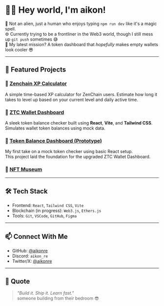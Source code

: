 # 🙋‍♂️ Hey world, I'm aikon! 

👾 Not an alien, just a human who enjoys typing `npm run dev` like it's a magic spell.  
⚙️ Currently trying to be a frontliner in the Web3 world, though I still mess up `git push` sometimes 😅  
🚀 My latest mission? A token dashboard that *hopefully* makes empty wallets look cooler 😎

---

## 🚀 Featured Projects

### 🔹 [Zenchain XP Calculator](https://github.com/aikonre/ztc-wallet-dashboard)
A simple time-based XP calculator for ZenChain users.
Estimate how long it takes to level up based on your current level and daily active time.

### 🔹 [ZTC Wallet Dashboard](https://github.com/aikonre/zenchain-xp-calculator)
A sleek token balance checker built using **React**, **Vite**, and **Tailwind CSS**.  
Simulates wallet token balances using mock data.

### 🔹 [Token Balance Dashboard (Prototype)](https://github.com/aikonre/token-balance-dashboard)
My first take on a mock token checker using basic React setup.  
This project laid the foundation for the upgraded ZTC Wallet Dashboard.

### 🔹 [NFT Museum](https://github.com/aikonre/nft-museum)
---

## 🛠️ Tech Stack

- Frontend: `React`, `Tailwind CSS`, `Vite`
- Blockchain (in progress): `Web3.js`, `Ethers.js`
- Tools: `Git`, `VSCode`, `GitHub`, `Figma`

---

## 📫 Connect With Me

- GitHub: [@aikonre](https://github.com/aikonre)
- Discord: `aikon_re`
- Twitter/X: [@aikonre](https://twitter.com/aikonre)

---

## 💬 Quote

> _"Build it. Ship it. Learn fast."_  
>  someone building from their bedroom 😎

